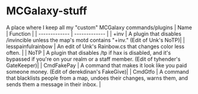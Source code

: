 # MCGalaxy-stuff
A place where I keep all my "custom" MCGalaxy commands/plugins
| Name  | Function |
| ------------- | ------------- |
| +inv  | A plugin that disables /invincible unless the map's motd contains "+inv."  (Edit of Unk's NoTP)|
| lesspainfulrainbow | An edit of Unk's Rainbow.cs that changes color less often. |
| NoTP | A plugin that disables /tp if hax is disabled, and it's bypassed if you're on your realm or a staff member. (Edit of tyhender's GateKeeper)|
| CmdFakePay  | A command that makes it look like you paid someone money.  (Edit of derekdinan's FakeGive)|
| CmdGtfo | A command that blacklists people from a map, undoes their changes, warns them, and sends them a message in their inbox. |

